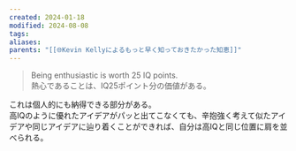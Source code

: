```yaml
---
created: 2024-01-18
modified: 2024-08-08
tags: 
aliases: 
parents: "[[🌐Kevin Kellyによるもっと早く知っておきたかった知恵]]"
---
```

> Being enthusiastic is worth 25 IQ points.  
> 熱心であることは、IQ25ポイント分の価値がある。

これは個人的にも納得できる部分がある。  
高IQのように優れたアイデアがパッと出てこなくても、辛抱強く考えて似たアイデアや同じアイデアに辿り着くことができれば、自分は高IQと同じ位置に肩を並べられる。